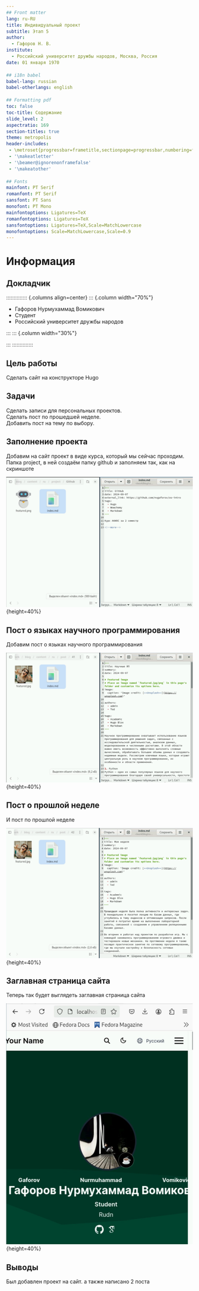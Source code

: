 ```yaml
---
## Front matter
lang: ru-RU
title: Индивидуальный проект
subtitle: Этап 5
author:
  - Гафоров Н. В.
institute:
  - Российский университет дружбы народов, Москва, Россия
date: 01 января 1970

## i18n babel
babel-lang: russian
babel-otherlangs: english

## Formatting pdf
toc: false
toc-title: Содержание
slide_level: 2
aspectratio: 169
section-titles: true
theme: metropolis
header-includes:
 - \metroset{progressbar=frametitle,sectionpage=progressbar,numbering=fraction}
 - '\makeatletter'
 - '\beamer@ignorenonframefalse'
 - '\makeatother'

## Fonts
mainfont: PT Serif
romanfont: PT Serif
sansfont: PT Sans
monofont: PT Mono
mainfontoptions: Ligatures=TeX
romanfontoptions: Ligatures=TeX
sansfontoptions: Ligatures=TeX,Scale=MatchLowercase
monofontoptions: Scale=MatchLowercase,Scale=0.9
---
```


# Информация

## Докладчик

:::::::::::::: {.columns align=center}
::: {.column width="70%"}

  * Гафоров Нурмухаммад Вомикович
  * Студент
  * Российский университет дружбы народов

:::
::: {.column width="30%"}



:::
::::::::::::::

## Цель работы

Сделать сайт на конструкторе Hugo

## Задачи

Сделать записи для персональных проектов.  
Сделать пост по прошедшей неделе.  
Добавить пост на тему по выбору.  

## Заполнение проекта

Добавим на сайт проект в виде курса, который мы сейчас проходим. Папка project, в ней создаём папку github и заполняем так, как на скриншоте

![Заполнение проекта](image/1.jpg){height=40%}

## Пост о языках научного программирования

Добавим пост о языках научного программирования

![Пост о языках научного программирования](image/2.jpg){height=40%}

## Пост о прошлой неделе

И пост по прошлой неделе 

![Пост о прошлой неделе](image/3.jpg){height=40%}

## Заглавная страница сайта

Теперь так будет выглядеть заглавная страница сайта 

![Заглавная страница сайта](image/4.jpg){height=40%}

## Выводы

Был добавлен проект на сайт. а также написано 2 поста
